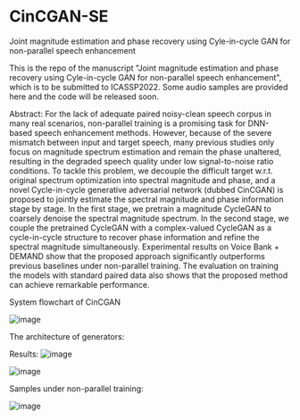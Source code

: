 # CinCGAN-SE
Joint magnitude estimation and phase recovery using Cyle-in-cycle GAN for non-parallel speech enhancement

This is the repo of the manuscript "Joint magnitude estimation and phase recovery using Cyle-in-cycle GAN for non-parallel speech enhancement", which is to be submitted to ICASSP2022. Some audio samples are provided here and the code will be released soon.

Abstract: For the lack of adequate paired noisy-clean speech corpus in many real scenarios, non-parallel training is a promising task for DNN-based speech enhancement methods. However, because of the severe mismatch between input and target speech, many previous studies only focus on magnitude spectrum estimation and remain the phase unaltered, resulting in the degraded speech quality under low signal-to-noise ratio conditions. To tackle this problem, we decouple the difficult target w.r.t. original spectrum optimization into spectral magnitude and phase, and a novel Cycle-in-cycle generative adversarial network (dubbed CinCGAN) is proposed to jointly estimate the spectral magnitude and phase information stage by stage. In the first stage, we pretrain a magnitude CycleGAN to coarsely denoise the spectral magnitude spectrum. In the second stage, we couple the pretrained CycleGAN with a complex-valued CycleGAN as a cycle-in-cycle structure to recover phase information and refine the spectral magnitude simultaneously. Experimental results on Voice Bank + DEMAND show that the proposed approach significantly outperforms previous baselines under non-parallel training. The evaluation on training the models with standard paired data also shows that the proposed method can achieve remarkable performance.

System flowchart of CinCGAN

![image](https://user-images.githubusercontent.com/51236251/135372928-9d6b1480-d357-4ec1-83f6-625791d71c6c.png)

The architecture of generators:


Results:
![image](https://user-images.githubusercontent.com/51236251/135373001-cd62343b-e44e-40e1-8c3a-0e9a85250464.png)

![image](https://user-images.githubusercontent.com/51236251/135373047-7cbc19e1-deba-4cb8-8d47-bee76d86b8a2.png)

Samples under non-parallel training:

![image](https://user-images.githubusercontent.com/51236251/135373159-d5e57d3f-737d-4522-8662-8f284e720f48.png)


